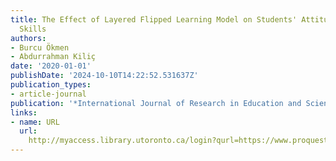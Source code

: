```yaml
---
title: The Effect of Layered Flipped Learning Model on Students' Attitudes and Self-Regulation
  Skills
authors:
- Burcu Ökmen
- Abdurrahman Kiliç
date: '2020-01-01'
publishDate: '2024-10-10T14:22:52.531637Z'
publication_types:
- article-journal
publication: '*International Journal of Research in Education and Science*'
links:
- name: URL
  url: 
    http://myaccess.library.utoronto.ca/login?qurl=https://www.proquest.com/docview/2459007449?accountid=14771&bdid=38382&_bd=9SB8km47tLri00kHsImucVVy3YY%3D
---
```

